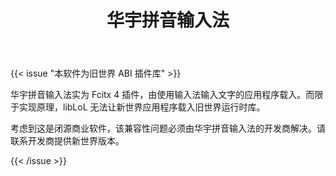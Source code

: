﻿---
id: 636
title: "华宇拼音输入法"
weight: 636
version: "2.4.8.198"
updateTime: "2023-06-05T10:45:19"
debName: "http://113.24.212.22:8090/upload/file/HuayuPY_loongarch_fcitx_2.4.8.198.deb"
debSize: "58.6 MB"
command: "/usr/share/fcitx-huayupy/huayupy_daemon_fcitx_starter"
compatibility: 1
---

{{< issue "本软件为旧世界 ABI 插件库" >}}

华宇拼音输入法实为 Fcitx 4 插件，由使用输入法输入文字的应用程序载入。而限于实现原理，libLoL 无法让新世界应用程序载入旧世界运行时库。

考虑到这是闭源商业软件，该兼容性问题必须由华宇拼音输入法的开发商解决。请联系开发商提供新世界版本。

{{< /issue >}}